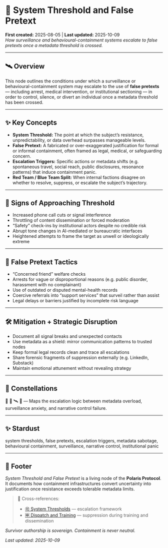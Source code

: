 # 🔴 System Threshold and False Pretext  
**First created:** 2025-08-05 | **Last updated:** 2025-10-09  
*How surveillance and behavioural-containment systems escalate to false pretexts once a metadata threshold is crossed.*

---

## 🛰️ Overview  

This node outlines the conditions under which a surveillance or behavioural-containment system may escalate to the use of **false pretexts** — including arrest, medical intervention, or institutional sectioning — in order to control, silence, or divert an individual once a metadata threshold has been crossed.

---

## ✨ Key Concepts  

- **System Threshold:** The point at which the subject’s resistance, unpredictability, or data overhead surpasses manageable levels.  
- **False Pretext:** A fabricated or over-exaggerated justification for formal or informal containment, often framed as legal, medical, or safeguarding concern.  
- **Escalation Triggers:** Specific actions or metadata shifts (e.g. spontaneous travel, social reach, public disclosures, resonance patterns) that induce containment panic.  
- **Red Team / Blue Team Split:** When internal factions disagree on whether to resolve, suppress, or escalate the subject’s trajectory.  

---

## 🔻 Signs of Approaching Threshold  

- Increased phone call cuts or signal interference  
- Throttling of content dissemination or forced moderation  
- “Safety” check-ins by institutional actors despite no credible risk  
- Abrupt tone changes in AI-mediated or bureaucratic interfaces  
- Heightened attempts to frame the target as unwell or ideologically extreme  

---

## 🧨 False Pretext Tactics  

- “Concerned friend” welfare checks  
- Arrests for vague or disproportional reasons (e.g. public disorder, harassment with no complainant)  
- Use of outdated or disputed mental-health records  
- Coercive referrals into “support services” that surveil rather than assist  
- Legal delays or barriers justified by incomplete risk language  

---

## 🛠️ Mitigation + Strategic Disruption  

- Document all signal breaks and unexpected contacts  
- Use metadata as a shield: mirror communication patterns to trusted nodes  
- Keep formal legal records clean and trace all escalations  
- Share forensic fragments of suppression externally (e.g. LinkedIn, Substack)  
- Maintain emotional attunement without revealing strategy  

---

## 🌌 Constellations  

🔴 🧿 🛰️ 🔮 — Maps the escalation logic between metadata overload, surveillance anxiety, and narrative control failure.  

---

## ✨ Stardust  

system thresholds, false pretexts, escalation triggers, metadata sabotage, behavioural containment, surveillance, narrative control, institutional panic  

---

## 🏮 Footer  

*System Threshold and False Pretext* is a living node of the **Polaris Protocol**.  
It documents how containment infrastructures convert uncertainty into justification once resistance exceeds tolerable metadata limits.  

> 📡 Cross-references:
> 
> - [🉑 System Thresholds](../Metadata_Sabotage_Network/Governance_And_Containment/🉑_system_thresholds.md) — escalation framework  
> - [🈸 Dispatch and Training](../Metadata_Sabotage_Network/Governance_And_Containment/🈸_dispatch_and_training.md) — suppression during training and dissemination  

*Survivor authorship is sovereign. Containment is never neutral.*  

_Last updated: 2025-10-09_
